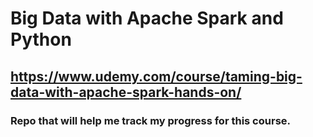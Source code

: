 # Big Data with Apache Spark and Python

## https://www.udemy.com/course/taming-big-data-with-apache-spark-hands-on/

### Repo that will help me track my progress for this course.

